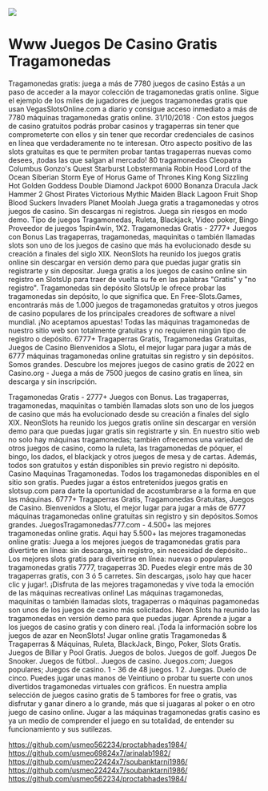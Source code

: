 [![](http://viagrausca.com/mobile.jpg)](http://playandclickcasinos.com/)

# Www Juegos De Casino Gratis Tragamonedas
Tragamonedas gratis: juega a más de 7780 juegos de casino Estás a un paso de acceder a la mayor colección de tragamonedas gratis online. Sigue el ejemplo de los miles de jugadores de juegos tragamonedas gratis que usan VegasSlotsOnline.com a diario y consigue acceso inmediato a más de 7780 máquinas tragamonedas gratis online. 31/10/2018 · Con estos juegos de casino gratuitos podrás probar casinos y tragaperras sin tener que comprometerte con ellos y sin tener que recordar credenciales de casinos en línea que verdaderamente no te interesan. Otro aspecto positivo de las slots gratuitas es que te permiten probar tantas tragaperras nuevas como desees, ¡todas las que salgan al mercado! 80 tragamonedas Cleopatra Columbus Gonzo's Quest Starburst Lobstermania Robin Hood Lord of the Ocean Siberian Storm Eye of Horus Game of Thrones King Kong Sizzling Hot Golden Goddess Double Diamond Jackpot 6000 Bonanza Dracula Jack Hammer 2 Ghost Pirates Victorious Mythic Maiden Black Lagoon Fruit Shop Blood Suckers Invaders Planet Moolah Juega gratis a tragamonedas y otros juegos de casino. Sin descargas ni registros. Juega sin riesgos en modo demo. Tipo de juegos Tragamonedas, Ruleta, Blackjack, Video poker, Bingo Proveedor de juegos 1spin4win, 1X2. Tragamonedas Gratis - 2777+ Juegos con Bonus Las tragaperras, tragamonedas, maquinitas o también llamadas slots son uno de los juegos de casino que más ha evolucionado desde su creación a finales del siglo XIX. NeonSlots ha reunido los juegos gratis online sin descargar en versión demo para que puedas jugar gratis sin registrarte y sin depositar. Juega gratis a los juegos de casino online sin registro en SlotsUp para traer de vuelta su fe en las palabras "Gratis" y "no registro". Tragamonedas sin depósito SlotsUp le ofrece probar las tragamonedas sin depósito, lo que significa que. En Free-Slots.Games, encontrarás más de 1.000 juegos de tragamonedas gratuitos y otros juegos de casino populares de los principales creadores de software a nivel mundial. ¡No aceptamos apuestas! Todas las máquinas tragamonedas de nuestro sitio web son totalmente gratuitas y no requieren ningún tipo de registro o depósito. 6777+ Tragaperras Gratis, Tragamonedas Gratuitas, Juegos de Casino Bienvenidos a Slotu, el mejor lugar para jugar a más de 6777 máquinas tragamonedas online gratuitas sin registro y sin depósitos. Somos grandes. Descubre los mejores juegos de casino gratis de 2022 en Casino.org - Juega a más de 7500 juegos de casino gratis en línea, sin descarga y sin inscripción.

Tragamonedas Gratis - 2777+ Juegos con Bonus. Las tragaperras, tragamonedas, maquinitas o también llamadas slots son uno de los juegos de casino que más ha evolucionado desde su creación a finales del siglo XIX. NeonSlots ha reunido los juegos gratis online sin descargar en versión demo para que puedas jugar gratis sin registrarte y sin. En nuestro sitio web no solo hay máquinas tragamonedas; también ofrecemos una variedad de otros juegos de casino, como la ruleta, las tragamonedas de póquer, el bingo, los dados, el blackjack y otros juegos de mesa y de cartas. Además, todos son gratuitos y están disponibles sin previo registro ni depósito. Casino Maquinas Tragamonedas. Todos los tragamonedas disponibles en el sitio son gratis. Puedes jugar a éstos entretenidos juegos gratis en slotsup.com para darte la oportunidad de acostumbrarse a la forma en que las máquinas. 6777+ Tragaperras Gratis, Tragamonedas Gratuitas, Juegos de Casino. Bienvenidos a Slotu, el mejor lugar para jugar a más de 6777 máquinas tragamonedas online gratuitas sin registro y sin depósitos.Somos grandes. JuegosTragamonedas777.com - 4.500+ las mejores tragamonedas online gratis. Aqui hay 5.500+ las mejores tragamonedas online gratis: Juega a los mejores juegos de tragamonedas gratis para divertirte en línea: sin descarga, sin registro, sin necesidad de depósito.. Los mejores slots gratis para divertirse en línea: nuevas o populares tragamonedas gratis 7777, tragaperras 3D. Puedes elegir entre más de 30 tragaperras gratis, con 3 ó 5 carretes. Sin descargas, ¡solo hay que hacer clic y jugar!. ¡Disfruta de las mejores tragamonedas y vive toda la emoción de las máquinas recreativas online! Las máquinas tragamonedas, maquinitas o también llamadas slots, tragaperras o máquinas pagamonedas son unos de los juegos de casino más solicitados. Neon Slots ha reunido las tragamonedas en versión demo para que puedas jugar. Aprende a jugar a los juegos de casino gratis y con dinero real. ¡Toda la información sobre los juegos de azar en NeonSlots! Jugar online gratis Tragamonedas & Tragaperras & Máquinas, Ruleta, BlackJack, Bingo, Poker, Slots Gratis. Juegos de Billar y Pool Gratis. Juegos de bolos. Juegos de golf. Juegos De Snooker. Juegos de fútbol.. Juegos de casino. Juegos.com; Juegos populares; Juegos de casino. 1 - 36 de 48 juegos. 1 2. Juegas. Duelo de cinco. Puedes jugar unas manos de Veintiuno o probar tu suerte con unos divertidos tragamonedas virtuales con gráficos. En nuestra amplia selección de juegos casino gratis de 5 tambores for free o gratis, vas disfrutar y ganar dinero a lo grande, más que si juagaras al poker o en otro juego de casino online. Jugar a las máquinas tragamonedas gratis casino es ya un medio de comprender el juego en su totalidad, de entender su funcionamiento y sus sutilezas.

https://github.com/usmeo562234/proctabhades1984/
https://github.com/usmeo69824x7/arinalab1982/
https://github.com/usmeo22424x7/soubanktarni1986/
https://github.com/usmeo22424x7/soubanktarni1986/
https://github.com/usmeo562234/proctabhades1984/
